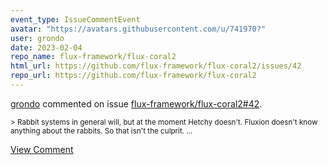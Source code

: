 ```yaml
---
event_type: IssueCommentEvent
avatar: "https://avatars.githubusercontent.com/u/741970?"
user: grondo
date: 2023-02-04
repo_name: flux-framework/flux-coral2
html_url: https://github.com/flux-framework/flux-coral2/issues/42
repo_url: https://github.com/flux-framework/flux-coral2
---
```


<a href='https://github.com/grondo' target='_blank'>grondo</a> commented on issue <a href='https://github.com/flux-framework/flux-coral2/issues/42' target='_blank'>flux-framework/flux-coral2#42</a>.

<small>> Rabbit systems in general will, but at the moment Hetchy doesn't. Fluxion doesn't know anything about the rabbits. So that isn't the culprit....</small>

<a href='https://github.com/flux-framework/flux-coral2/issues/42' target='_blank'>View Comment</a>